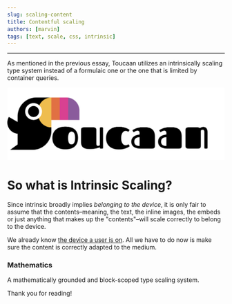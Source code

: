 ```yaml
---
slug: scaling-content
title: Contentful scaling
authors: [marvin]
tags: [text, scale, css, intrinsic]
---
```


---

As mentioned in the previous essay, Toucaan utilizes an intrinsically scaling type system instead of a formulaic one or the one that is limited by container queries.

<!--truncate-->

![CSS is Awesome](./toucaan-total-banner.jpg)


# So what is Intrinsic Scaling?

Since intrinsic broadly implies _belonging to the device_, it is only fair to assume that the contents–meaning, the text, the inline images, the embeds or just anything that makes up the "contents"–will scale correctly to belong to the device. 


We already know [the device a user is on](https://bubblin.io/blog/a-css-router). All we have to do now is make sure the content is correctly adapted to the medium.

### Mathematics

A mathematically grounded and block-scoped type scaling system.


Thank you for reading!